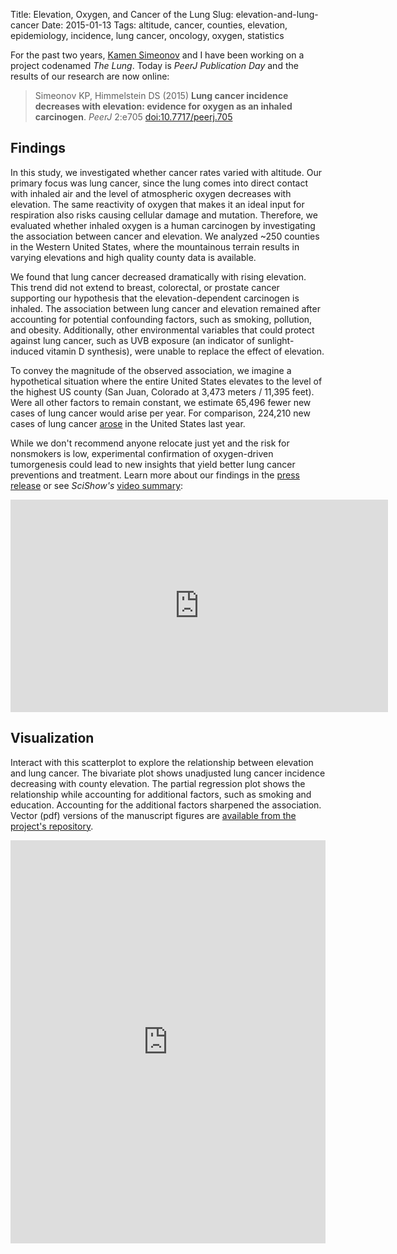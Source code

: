 Title: Elevation, Oxygen, and Cancer of the Lung
Slug: elevation-and-lung-cancer
Date: 2015-01-13
Tags: altitude, cancer, counties, elevation, epidemiology, incidence, lung cancer, oncology, oxygen, statistics

For the past two years, [Kamen Simeonov](http://www.ksimeonov.com/ "Kamen Simeonov Homepage") and I have been working on a project codenamed _The Lung_. Today is _PeerJ Publication Day_ and the results of our research are now online:

> Simeonov KP, Himmelstein DS (2015) **Lung cancer incidence decreases with elevation: evidence for oxygen as an inhaled carcinogen**. _PeerJ_ 2:e705 [doi:10.7717/peerj.705](http://dx.doi.org/10.7717/peerj.705 "Lung cancer incidence decreases with elevation")
> <div data-badge-popover="right" data-badge-type="large-bar" data-doi="10.7717/peerj.705" data-hide-no-mentions="true" class="altmetric-embed"></div>

## Findings

In this study, we investigated whether cancer rates varied with altitude. Our primary focus was lung cancer, since the lung comes into direct contact with inhaled air and the level of atmospheric oxygen decreases with elevation. The same reactivity of oxygen that makes it an ideal input for respiration also risks causing cellular damage and mutation. Therefore, we evaluated whether inhaled oxygen is a human carcinogen by investigating the association between cancer and elevation. We analyzed ~250 counties in the Western United States, where the mountainous terrain results in varying elevations and high quality county data is available.

We found that lung cancer decreased dramatically with rising elevation. This trend did not extend to breast, colorectal, or prostate cancer supporting our hypothesis that the elevation-dependent carcinogen is inhaled. The association between lung cancer and elevation remained after accounting for potential confounding factors, such as smoking, pollution, and obesity. Additionally, other environmental variables that could protect against lung cancer, such as UVB exposure (an indicator of sunlight-induced vitamin D synthesis), were unable to replace the effect of elevation.

To convey the magnitude of the observed association, we imagine a hypothetical situation where the entire United States elevates to the level of the highest US county (San Juan, Colorado at 3,473 meters / 11,395 feet). Were all other factors to remain constant, we estimate 65,496 fewer new cases of lung cancer would arise per year. For comparison, 224,210 new cases of lung cancer [arose](http://dx.doi.org/10.3322/caac.21208 "Cancer statistics, 2014") in the United States last year.

While we don't recommend anyone relocate just yet and the risk for nonsmokers is low, experimental confirmation of oxygen-driven tumorgenesis could lead to new insights that yield better lung cancer preventions and treatment. Learn more about our findings in the [press release](http://eurekalert.org/e/64Wk "Press Release: Can inhaled oxygen cause cancer?") or see *SciShow's* [video summary](https://youtu.be/HrIrB9reWwQ?t=89s):

<div class="videoWrapper"><iframe width="604" height="340" src="https://www.youtube.com/embed/HrIrB9reWwQ?start=89&feature=oembed&rel=0&theme=light&showinfo=0" frameborder="0" allowfullscreen></iframe></div>

## Visualization

Interact with this scatterplot to explore the relationship between elevation and lung cancer. The bivariate plot shows unadjusted lung cancer incidence decreasing with county elevation. The partial regression plot shows the relationship while accounting for additional factors, such as smoking and education. Accounting for the additional factors sharpened the association. Vector (pdf) versions of the manuscript figures are [available from the project's repository](https://github.com/dhimmel/elevcan/tree/master/manual/figures/vectors "Project GitHub -- Vector Images"). 

<div class="videoWrapper"><iframe src="http://dipper.ucsf.edu:3838/elevcan" style="border: none; width: 100%; height: 645px">Shiny Visualization</iframe></div>


<script type='text/javascript' src='https://d1bxh8uas1mnw7.cloudfront.net/assets/embed.js'></script>
